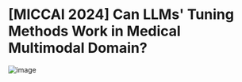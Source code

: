 # [MICCAI 2024] Can LLMs' Tuning Methods Work in Medical Multimodal Domain?
![image](https://github.com/TIMMY-CHAN/MILE/assets/125014501/e06a4210-3118-429e-a70f-47193d344605)
